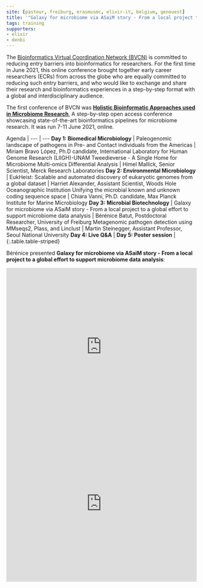 ```yaml
---
site: [pasteur, freiburg, erasmusmc, elixir-it, belgium, genouest]
title: '"Galaxy for microbiome via ASaiM story - From a local project to a global effort to support microbiome data analysis" - Talk at Holistic Bioinformatic Approaches used in Microbiome Research'
tags: training
supporters:
- elixir
- denbi
---
```


The [Bioinformatics Virtual Coordination Network (BVCN)](https://biovcnet.github.io/) is committed to reducing entry barriers into bioinformatics for researchers. For the first time in June 2021, this online conference brought together early career researchers (ECRs) from across the globe who are equally committed to reducing such entry barriers, and who would like to exchange and share their research and bioinformatics experiences in a step-by-step format with a global and interdisciplinary audience.

The first conference of BVCN was [**Holistic Bioinformatic Approaches used in Microbiome Research**](https://biovcnet.github.io/_pages/conference-2021/), A step-by-step open access conference showcasing state-of-the-art bioinformatics pipelines for microbiome research. It was run 7-11 June 2021, online.

Agenda |
--- | ---
**Day 1: Biomedical Microbiology** |
Paleogenomic landscape of pathogens in Pre- and Contact individuals from the Americas  | Miriam Bravo López, Ph.D candidate, International Laboratory for Human Genome Research (LIIGH)-UNAM
Tweedieverse - A Single Home for Microbiome Multi-omics Differential Analysis | Himel Mallick, Senior Scientist, Merck Research Laboratories
**Day 2: Environmental Microbiology** |
EukHeist: Scalable and automated discovery of eukaryotic genomes from a global dataset | Harriet Alexander, Assistant Scientist, Woods Hole Oceanographic Institution
Unifying the microbial known and unknown coding sequence space | Chiara Vanni, Ph.D. candidate, Max Planck Institute for Marine Microbiology
**Day 3: Microbial Biotechnology** |
Galaxy for microbiome via ASaiM story - From a local project to a global effort to support microbiome data analysis | Bérénice Batut, Postdoctoral Researcher, University of Freiburg
Metagenomic pathogen detection using MMseqs2, Plass, and Linclust | Martin Steinegger, Assistant Professor, Seoul National University
**Day 4: Live Q&A** |
**Day 5: Poster session** |
{:.table.table-striped}

Bérénice presented **Galaxy for microbiome via ASaiM story - From a local project to a global effort to support microbiome data analysis**:

<iframe width="100%" height="415" src="https://www.youtube.com/embed/Il84WUPVaxc" title="YouTube video player" frameborder="0" allow="accelerometer; autoplay; clipboard-write; encrypted-media; gyroscope; picture-in-picture" allowfullscreen></iframe>

<iframe width="100%" height="415" src="http://talks.bebatut.fr/2021/09_06_bvcn/#/" title="Slides for BVCN conference" frameborder="0" ></iframe>
